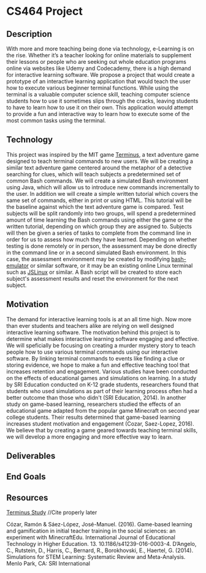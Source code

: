 # CS464 Project

## Description
With more and more teaching being done via technology, e-Learning is on the rise. Whether it’s a teacher looking for online materials to supplement their lessons or people who are seeking out whole education programs online via websites like Udemy and Codecademy, there is a high demand for interactive learning software. We propose a project that would create a prototype of an interactive learning application that would teach the user how to execute various beginner terminal functions. While using the terminal is a valuable computer science skill, teaching computer science students how to use it sometimes slips through the cracks, leaving students to have to learn how to use it on their own. This application would attempt to provide a fun and interactive way to learn how to execute some of the most common tasks using the terminal.

## Technology
This project was inspired by the MIT game [Terminus](https://web.mit.edu/mprat/Public/web/Terminus/Web/main.html), a text adventure game designed to teach terminal commands to new users. We will be creating a similar text adventure game centered around the metaphor of a detective searching for clues, which will teach subjects a predetermined set of common Bash commands. We will create a simulated Bash environment using Java, which will allow us to introduce new commands incrementally to the user. In addition we will create a simple written tutorial which covers the same set of commands, either in print or using HTML. This tutorial will be the baseline against which the text adventure game is compared. Test subjects will be split randomly into two groups, will spend a predetermined amount of time learning the Bash commands using either the game or the written tutorial, depending on which group they are assigned to. Subjects will then be given a series of tasks to complete from the command line in order for us to assess how much they have learned. Depending on whether testing is done remotely or in person, the assessment may be done directly in the command line or in a second simulated Bash environment. In this case, the assessment environment may be created by modifying [bash-emulator](https://github.com/trybash/bash-emulator/blob/gh-pages/index.html) or similar software, or it may be an existing online Linux terminal such as [JSLinux](https://bellard.org/jslinux/) or similar. A Bash script will be created to store each subject's assessment results and reset the environment for the next subject.


## Motivation
The demand for interactive learning tools is at an all time high. Now more than ever students and teachers alike are relying on well designed interactive learning software. The motivation behind this project is to determine what makes interactive learning software engaging and effective. We will speficially be focusing on creating a murder mystery story to teach people how to use various terminal commands using our interactive software. By linking terminal commands to events like finding a clue or storing evidence, we hope to make a fun and effective teaching tool that increases retention and engagement. Various studies have been conducted on the effects of educational games and simulations on learning. In a study by SRI Education conducted on K-12 grade students, researchers found that students who used simulations as part of their learning process often had a better outcome than those who didn't (SRI Education, 2014). In another study on game-based learning, researchers studied the effects of an educational game adapted from the popular game Minecraft on second year college students. Their results determined that game-based learning increases student motivation and engagement (Cozar, Saez-Lopez, 2016). We believe that by creating a game geared towards teaching terminal skills, we will develop a more engaging and more effective way to learn.  

## Deliverables

## End Goals

## Resources

[Terminus Study](http://web.mit.edu/mprat/Public/web/Terminus/Java/CMS.590Game2FinalReport.pdf) //Cite properly later

Cózar, Ramón & Sáez-López, José-Manuel. (2016). Game-based learning and gamification in initial teacher training in the social sciences: an experiment with MinecraftEdu. International Journal of Educational Technology in Higher Education. 13. 10.1186/s41239-016-0003-4. 
D’Angelo, C., Rutstein, D., Harris, C., Bernard, R., Borokhovski, E., Haertel, G. (2014). Simulations for STEM Learning:
Systematic Review and Meta-Analysis. Menlo Park, CA: SRI International
